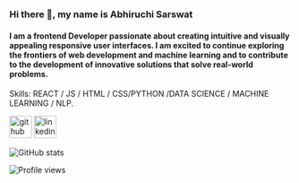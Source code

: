 
### Hi there 👋, my name is Abhiruchi Sarswat
#### I am a frontend Developer passionate about creating intuitive and visually appealing responsive user interfaces. I am excited to continue exploring the frontiers of web development and machine learning and to contribute to the development of innovative solutions that solve real-world problems.


Skills:   REACT / JS / HTML / CSS/PYTHON /DATA SCIENCE / MACHINE LEARNING / NLP.


[<img src='https://cdn.jsdelivr.net/npm/simple-icons@3.0.1/icons/github.svg' alt='github' height='40'>](https://github.com/abhi03ruchi)  [<img src='https://cdn.jsdelivr.net/npm/simple-icons@3.0.1/icons/linkedin.svg' alt='linkedin' height='40'>](https://www.linkedin.com/in/https://www.linkedin.com/in/abhiruchi-sarswat-00b913227/)  

![GitHub stats](https://github-readme-stats.vercel.app/api?username=abhi03ruchi&show_icons=true)  

![Profile views](https://gpvc.arturio.dev/abhi03ruchi)  

<!--
**abhi03ruchi/abhi03ruchi** is a ✨ _special_ ✨ repository because its `README.md` (this file) appears on your GitHub profile.

Here are some ideas to get you started:

- 🔭 I’m currently working on ...
- 🌱 I’m currently learning ...
- 👯 I’m looking to collaborate on ...
- 🤔 I’m looking for help with ...
- 💬 Ask me about ...
- 📫 How to reach me: ...
- 😄 Pronouns: ...
- ⚡ Fun fact: ...
-->
